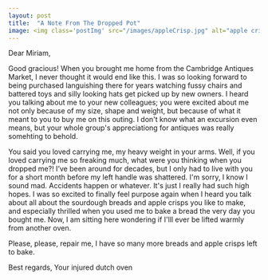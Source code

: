```yaml
---
layout: post
title:  "A Note From The Dropped Pot"
image: <img class='postImg' src="/images/appleCrisp.jpg" alt="apple crisp in a broken cast iron dutch oven"/>
---
```


Dear Miriam,

Good gracious! When you brought me home from the Cambridge Antiques Market, I never thought it would end like this. I was so looking forward to being purchased languishing there for years watching fussy chairs and battered toys and silly looking hats get picked up by new owners. I heard you talking about me to your new colleagues; you were excited about me not only because of my size, shape and weight, but because of what it meant to you to buy me on this outing. I don't know what an excursion even means, but your whole group's appreciationg for antiques was really somehting to behold. 

You said you loved carrying me, my heavy weight in your arms. Well, if you loved carrying me so freaking much, what were you thinking when you dropped me?! I’ve been around for decades, but I only had to live with you for a short month before my left handle was shattered. I'm sorry, I know I sound mad. Accidents happen or whatever. It's just I really had such high hopes. I was so excited to finally feel purpose again when I heard you talk about all about the sourdough breads and apple crisps you like to make, and especially thrilled when you used me to bake a bread the very day you bought me. Now, I am sitting here wondering if I'lll ever be lifted warmly from another oven. 

Please, please, repair me, I have so many more breads and apple crisps left to bake. 

Best regards,
Your injured dutch oven
